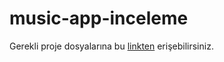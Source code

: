 # music-app-inceleme

Gerekli proje dosyalarına bu [linkten](https://drive.google.com/drive/folders/1AYcWHg7hFREJWKJUnbJXBFChU9DTpnGO?usp=sharing) erişebilirsiniz.
